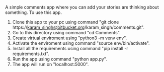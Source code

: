 A simple comments app where you can add your stories are thinking about something.
To use this app.
1. Clone this app to your pc using command "git clone https://karam_singh@bitbucket.org/karam_singh/comments.git".
2. Go to this directory using command "cd Comments".
3. Create virtual enviroment using "python3 -m venv env".
4. Activate the enviroment using command "source env/bin/activate".
5. Install all the requirements using command "pip install -r requirements.txt".
6. Run the app using command "python app.py".
7. The app will run on "localhost:5000".
